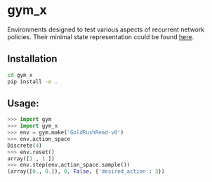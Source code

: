 # gym_x
Environments designed to test various aspects of recurrent network policies. Their minimal state representation could be found [here](/docs/README.md).

## Installation
```bash
cd gym_x
pip install -e .
```

## Usage:
```python
>>> import gym
>>> import gym_x
>>> env = gym.make('GoldRushRead-v0')
>>> env.action_space
Discrete(4)
>>> env.reset()
array([1., 1.])
>>> env.step(env.action_space.sample())
(array([0., 0.]), 0, False, {'desired_action': 3})
```

